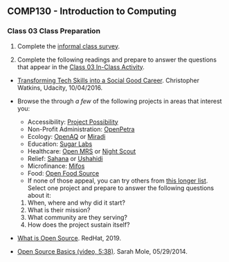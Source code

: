 ## COMP130 - Introduction to Computing

### Class 03 Class Preparation

1. Complete the [informal class survey](https://forms.gle/F3FLvoSGLQLMBHFY7).

1. Complete the following readings and prepare to answer the questions that appear in the [Class 03 In-Class Activity](./class03.pdf).

  - [Transforming Tech Skills into a Social Good Career](https://blog.udacity.com/2016/10/transforming-tech-skills-social-good-career.html). Christopher Watkins, Udacity, 10/04/2016.  
  
  - Browse the through *a few* of the following projects in areas that interest you:  
    - Accessibility: [Project Possibility](http://projectpossibility.org/)
    - Non-Profit Administration: [OpenPetra](https://www.openpetra.org)
    - Ecology: [OpenAQ](https://openaq.org/) or [Miradi](https://www.miradi.org/faqs/)
    - Education: [Sugar Labs](https://sugarlabs.org)
    - Healthcare: [Open MRS](https://openmrs.org) or [Night Scout](http://www.nightscout.info)
    - Relief: [Sahana](https://sahanafoundation.org) or [Ushahidi](https://www.ushahidi.com)
    -	Microfinance: [Mifos](https://mifos.org)
    - Food: [Open Food Source](http://www.openfoodsource.org)
    - If none of those appeal, you can try others from [this longer list](http://www.foss2serve.org/index.php/HFOSS_Projects).  
  Select one project and prepare to answer the following questions about it:
    1. When, where and why did it start?
    1. What is their mission?
    1. What community are they serving?
    1. How does the project sustain itself?

  - [What is Open Source](https://opensource.com/resources/what-open-source). RedHat, 2019.

  - [Open Source Basics (video, 5:38)](https://www.youtube.com/watch?v=upxUAI-fAtE). Sarah Mole, 05/29/2014.
